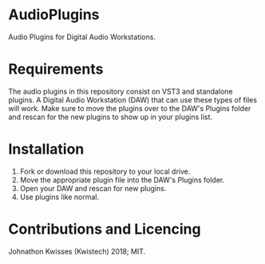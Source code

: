 # AudioPlugins
Audio Plugins for Digital Audio Workstations.

# Requirements
The audio plugins in this repository consist on VST3 and standalone plugins. A Digital Audio Workstation (DAW) that can use these types of files will work. Make sure to move the plugins over to the DAW's Plugins folder and rescan for the new plugins to show up in your plugins list.

# Installation
1. Fork or download this repository to your local drive.
2. Move the appropriate plugin file into the DAW's Plugins folder.
3. Open your DAW and rescan for new plugins.
4. Use plugins like normal.

# Contributions and Licencing

Johnathon Kwisses (Kwistech) 2018; MIT.
